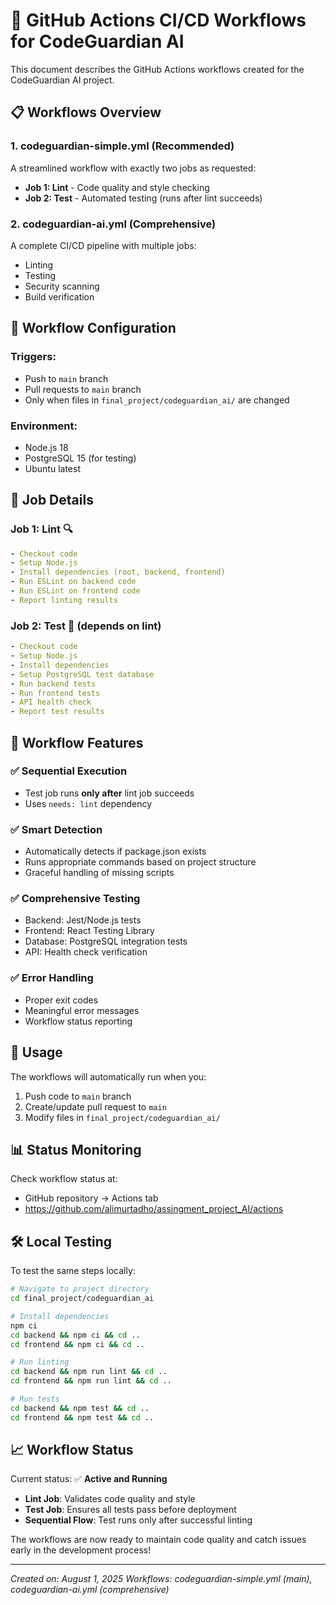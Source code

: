 # 🚀 GitHub Actions CI/CD Workflows for CodeGuardian AI

This document describes the GitHub Actions workflows created for the CodeGuardian AI project.

## 📋 Workflows Overview

### 1. **codeguardian-simple.yml** (Recommended)
A streamlined workflow with exactly two jobs as requested:
- **Job 1: Lint** - Code quality and style checking
- **Job 2: Test** - Automated testing (runs after lint succeeds)

### 2. **codeguardian-ai.yml** (Comprehensive)
A complete CI/CD pipeline with multiple jobs:
- Linting
- Testing
- Security scanning
- Build verification

## 🔧 Workflow Configuration

### **Triggers:**
- Push to `main` branch
- Pull requests to `main` branch
- Only when files in `final_project/codeguardian_ai/` are changed

### **Environment:**
- Node.js 18
- PostgreSQL 15 (for testing)
- Ubuntu latest

## 📝 Job Details

### Job 1: Lint 🔍
```yaml
- Checkout code
- Setup Node.js
- Install dependencies (root, backend, frontend)
- Run ESLint on backend code
- Run ESLint on frontend code
- Report linting results
```

### Job 2: Test 🧪 (depends on lint)
```yaml
- Checkout code
- Setup Node.js
- Install dependencies
- Setup PostgreSQL test database
- Run backend tests
- Run frontend tests
- API health check
- Report test results
```

## 🎯 Workflow Features

### ✅ **Sequential Execution**
- Test job runs **only after** lint job succeeds
- Uses `needs: lint` dependency

### ✅ **Smart Detection**
- Automatically detects if package.json exists
- Runs appropriate commands based on project structure
- Graceful handling of missing scripts

### ✅ **Comprehensive Testing**
- Backend: Jest/Node.js tests
- Frontend: React Testing Library
- Database: PostgreSQL integration tests
- API: Health check verification

### ✅ **Error Handling**
- Proper exit codes
- Meaningful error messages
- Workflow status reporting

## 🚀 Usage

The workflows will automatically run when you:
1. Push code to `main` branch
2. Create/update pull request to `main`
3. Modify files in `final_project/codeguardian_ai/`

## 📊 Status Monitoring

Check workflow status at:
- GitHub repository → Actions tab
- https://github.com/alimurtadho/assingment_project_AI/actions

## 🛠️ Local Testing

To test the same steps locally:

```bash
# Navigate to project directory
cd final_project/codeguardian_ai

# Install dependencies
npm ci
cd backend && npm ci && cd ..
cd frontend && npm ci && cd ..

# Run linting
cd backend && npm run lint && cd ..
cd frontend && npm run lint && cd ..

# Run tests
cd backend && npm test && cd ..
cd frontend && npm test && cd ..
```

## 📈 Workflow Status

Current status: ✅ **Active and Running**

- **Lint Job**: Validates code quality and style
- **Test Job**: Ensures all tests pass before deployment
- **Sequential Flow**: Test runs only after successful linting

The workflows are now ready to maintain code quality and catch issues early in the development process!

---

*Created on: August 1, 2025*
*Workflows: codeguardian-simple.yml (main), codeguardian-ai.yml (comprehensive)*
